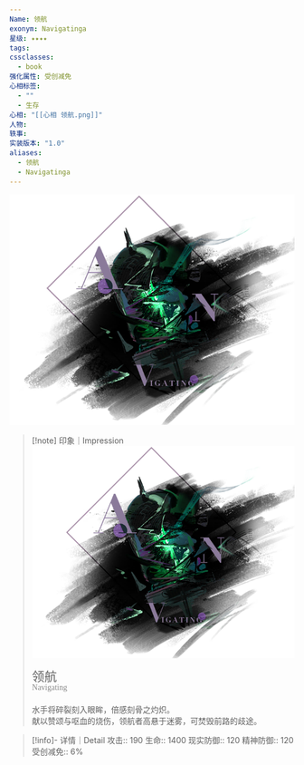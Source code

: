 ```yaml
---
Name: 领航
exonym: Navigatinga
星级: ✦✦✦✦
tags: 
cssclasses:
  - book
强化属性: 受创减免
心相标签:
  - ""
  - 生存
心相: "[[心相 领航.png]]"
人物: 
轶事: 
实装版本: "1.0"
aliases:
  - 领航
  - Navigatinga
---
```

![cover](assets/领航｜Navigating.assets/心相%20领航.png)

> [!note] 印象｜Impression
> ![心相 领航|inlL|300](assets/领航｜Navigating.assets/心相%20领航.png)
> <p style="font-family: '家族宋', sans-serif; font-size: 22px; line-height: 0.75; text-indent: 0;">领航<br><span style="font-family: serif; font-size: 14px; color: #888888;">Navigating</span></p>
> 
> 水手将碎裂刻入眼眸，倍感刻骨之灼炽。  
> 献以赞颂与呕血的烧伤，领航者高悬于迷雾，可焚毁前路的歧途。

> [!info]- 详情｜Detail
> 攻击:: 190
> 生命:: 1400
> 现实防御:: 120
> 精神防御:: 120
> 受创减免:: 6%

